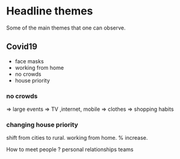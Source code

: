 # Headline themes

Some of the main themes that one can observe.

## Covid19

- face masks
- working from home
- no crowds
- house priority


### no crowds
=> large events => TV ,internet, mobile
=> clothes
=> shopping habits


### changing house priority
shift from cities to rural.
working from home. % increase.


How to meet people ?
personal relationships
teams



